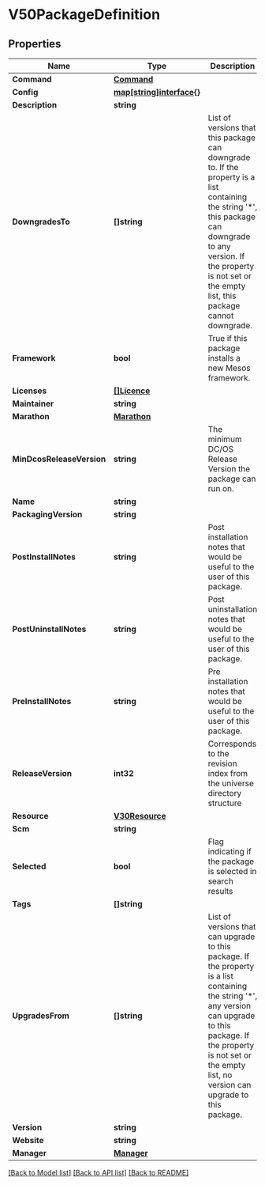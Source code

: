 # V50PackageDefinition

## Properties
Name | Type | Description | Notes
------------ | ------------- | ------------- | -------------
**Command** | [**Command**](command.md) |  | [optional] 
**Config** | [**map[string]interface{}**](.md) |  | [optional] 
**Description** | **string** |  | 
**DowngradesTo** | **[]string** | List of versions that this package can downgrade to. If the property is a list containing the string &#39;*&#39;, this package can downgrade to any version. If the property is not set or the empty list, this package cannot downgrade. | [optional] 
**Framework** | **bool** | True if this package installs a new Mesos framework. | [optional] [default to false]
**Licenses** | [**[]Licence**](licence.md) |  | [optional] 
**Maintainer** | **string** |  | 
**Marathon** | [**Marathon**](marathon.md) |  | [optional] 
**MinDcosReleaseVersion** | **string** | The minimum DC/OS Release Version the package can run on. | [optional] 
**Name** | **string** |  | 
**PackagingVersion** | **string** |  | 
**PostInstallNotes** | **string** | Post installation notes that would be useful to the user of this package. | [optional] 
**PostUninstallNotes** | **string** | Post uninstallation notes that would be useful to the user of this package. | [optional] 
**PreInstallNotes** | **string** | Pre installation notes that would be useful to the user of this package. | [optional] 
**ReleaseVersion** | **int32** | Corresponds to the revision index from the universe directory structure | 
**Resource** | [**V30Resource**](v30Resource.md) |  | [optional] 
**Scm** | **string** |  | [optional] 
**Selected** | **bool** | Flag indicating if the package is selected in search results | [optional] [default to false]
**Tags** | **[]string** |  | 
**UpgradesFrom** | **[]string** | List of versions that can upgrade to this package. If the property is a list containing the string &#39;*&#39;, any version can upgrade to this package. If the property is not set or the empty list, no version can upgrade to this package. | [optional] 
**Version** | **string** |  | 
**Website** | **string** |  | [optional] 
**Manager** | [**Manager**](manager.md) |  | [optional] 

[[Back to Model list]](../README.md#documentation-for-models) [[Back to API list]](../README.md#documentation-for-api-endpoints) [[Back to README]](../README.md)


